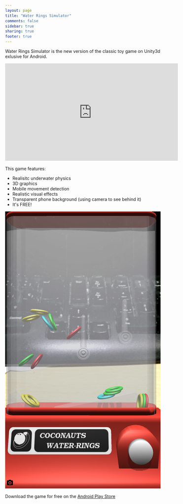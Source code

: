 ```yaml
---
layout: page
title: "Water Rings Simulator"
comments: false
sidebar: true
sharing: true
footer: true
---
```


Water Rings Simulator is the new version of the classic toy game on Unity3d exlusive for Android. 

<iframe width="560" height="315" src="https://www.youtube.com/embed/5VBlgFSvP_w" frameborder="0" allowfullscreen></iframe>

This game features: 

- Realisitc underwater physics
- 3D graphics
- Mobile movement detection
- Realistic visual effects
- Transparent phone background (using camera to see behind it)
- It's FREE!

![game screenshot](/images/posts/2017-04-20-water-rings-simulator/transparent.png)

Download the game for free on the [Android Play Store](https://play.google.com/store/apps/details?id=net.coconauts.water3d)